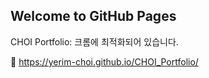## Welcome to GitHub Pages



CHOI Portfolio: 크롬에 최적화되어 있습니다.

🐬 https://yerim-choi.github.io/CHOI_Portfolio/

